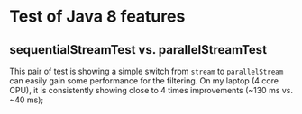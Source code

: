 # Test of Java 8 features

## sequentialStreamTest vs. parallelStreamTest

This pair of test is showing a simple switch from `stream` to `parallelStream` can easily gain some performance for the filtering. On my laptop (4 core CPU), it is consistently showing close to 4 times improvements (~130 ms vs. ~40 ms);